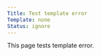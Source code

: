 ```yaml
---
Title: Test template error
Template: none
Status: ignore
---
```

This page tests template error.
